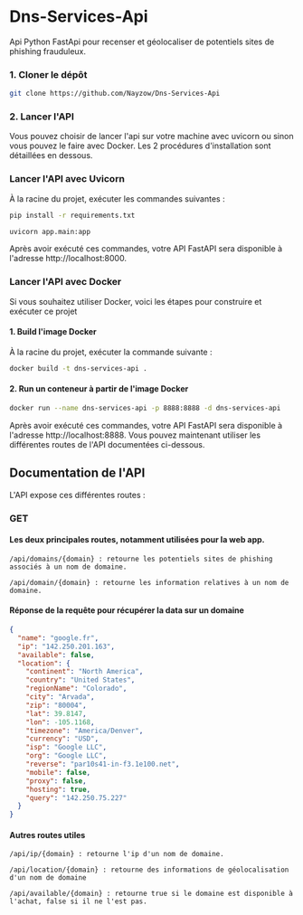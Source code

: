 # Dns-Services-Api

Api Python FastApi pour recenser et géolocaliser de potentiels sites de phishing frauduleux.

### 1. Cloner le dépôt

```bash
git clone https://github.com/Nayzow/Dns-Services-Api
```

### 2. Lancer l'API

Vous pouvez choisir de lancer l'api sur votre machine avec uvicorn ou sinon vous pouvez le faire avec Docker. Les 2 procédures d'installation sont détaillées en dessous.

### Lancer l'API avec Uvicorn

À la racine du projet, exécuter les commandes suivantes :

```bash
pip install -r requirements.txt
```

```bash
uvicorn app.main:app
```
Après avoir exécuté ces commandes, votre API FastAPI sera disponible à l'adresse http://localhost:8000.

### Lancer l'API avec Docker

Si vous souhaitez utiliser Docker, voici les étapes pour construire et exécuter ce projet

#### 1. Build l'image Docker

À la racine du projet, exécuter la commande suivante :

```bash
docker build -t dns-services-api .
```

#### 2. Run un conteneur à partir de l'image Docker

```bash
docker run --name dns-services-api -p 8888:8888 -d dns-services-api
```

Après avoir exécuté ces commandes, votre API FastAPI sera disponible à l'adresse http://localhost:8888.
Vous pouvez maintenant utiliser les différentes routes de l'API documentées ci-dessous.

## Documentation de l'API

L'API expose ces différentes routes :

### GET

#### Les deux principales routes, notamment utilisées pour la web app.

```
/api/domains/{domain} : retourne les potentiels sites de phishing associés à un nom de domaine.
```

```
/api/domain/{domain} : retourne les information relatives à un nom de domaine.
```

#### Réponse de la requête pour récupérer la data sur un domaine

```json
{
  "name": "google.fr",
  "ip": "142.250.201.163",
  "available": false,
  "location": {
    "continent": "North America",
    "country": "United States",
    "regionName": "Colorado",
    "city": "Arvada",
    "zip": "80004",
    "lat": 39.8147,
    "lon": -105.1168,
    "timezone": "America/Denver",
    "currency": "USD",
    "isp": "Google LLC",
    "org": "Google LLC",
    "reverse": "par10s41-in-f3.1e100.net",
    "mobile": false,
    "proxy": false,
    "hosting": true,
    "query": "142.250.75.227"
  }
}
```

#### Autres routes utiles

```
/api/ip/{domain} : retourne l'ip d'un nom de domaine.
```

```
/api/location/{domain} : retourne des informations de géolocalisation d'un nom de domaine
```

```
/api/available/{domain} : retourne true si le domaine est disponible à l'achat, false si il ne l'est pas.
```
